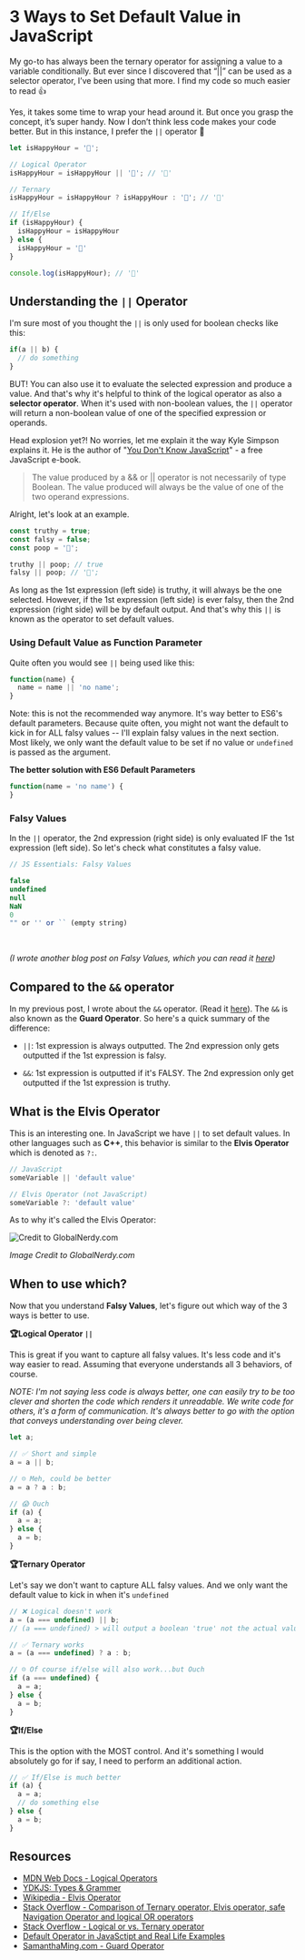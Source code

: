 # 3 Ways to Set Default Value in JavaScript

My go-to has always been the ternary operator for assigning a value to a variable conditionally. But ever since I discovered that “||” can be used as a selector operator, I’ve been using that more. I find my code so much easier to read 👍

Yes, it takes some time to wrap your head around it. But once you grasp the concept, it’s super handy. Now I don’t think less code makes your code better. But in this instance, I prefer the `||` operator 🤩

```javascript
let isHappyHour = '🍺';

// Logical Operator
isHappyHour = isHappyHour || '🍵'; // '🍺'

// Ternary
isHappyHour = isHappyHour ? isHappyHour : '🍵'; // '🍺'

// If/Else
if (isHappyHour) { 
  isHappyHour = isHappyHour 
} else { 
  isHappyHour = '🍵' 
}

console.log(isHappyHour); // '🍺'
```

## Understanding the `||` Operator

I'm sure most of you thought the `||` is only used for boolean checks like this:

```javascript
if(a || b) {
  // do something
}
```

BUT! You can also use it to evaluate the selected expression and produce a value. And that's why it's helpful to think of the logical operator as also a **selector operator**. When it's used with non-boolean values, the `||` operator will return a non-boolean value of one of the specified expression or operands. 

Head explosion yet?! No worries, let me explain it the way Kyle Simpson explains it. He is the author of "[You Don't Know JavaScript](https://github.com/getify/You-Dont-Know-JS/blob/f0d591b6502c080b92e18fc470432af8144db610/types%20%26%20grammar/ch4.md#operators--and-)" - a free JavaScript e-book.

> The value produced by a && or || operator is not necessarily of type Boolean. The value produced will always be the value of one of the two operand expressions.


Alright, let's look at an example.

```javascript
const truthy = true;
const falsy = false;
const poop = '💩';

truthy || poop; // true
falsy || poop; // '💩';
```

As long as the 1st expression (left side) is truthy, it will always be the one selected. However, if the 1st expression (left side) is ever falsy, then the 2nd expression (right side) will be by default output. And that's why this `||` is known as the operator to set default values.

### Using Default Value as Function Parameter

Quite often you would see `||` being used like this:

```javascript
function(name) {
  name = name || 'no name';
}
```

Note: this is not the recommended way anymore. It's way better to ES6's default parameters. Because quite often, you might not want the default to kick in for ALL falsy values -- I'll explain falsy values in the next section. Most likely, we only want the default value to be set if no value or `undefined` is passed as the argument.

**The better solution with ES6 Default Parameters**

```javascript
function(name = 'no name') {
}
```

### Falsy Values

In the `||` operator, the 2nd expression (right side) is only evaluated IF the 1st expression (left side). So let's check what constitutes a falsy value. 

```javascript
// JS Essentials: Falsy Values

false
undefined
null
NaN
0
"" or '' or `` (empty string)
```

<br>

_(I wrote another blog post on Falsy Values, which you can read it [here](https://www.samanthaming.com/tidbits/25-js-essentials-falsy-values))_


## Compared to the `&&` operator

In my previous post, I wrote about the `&&` operator. (Read it [here](https://medium.com/@samanthaming/prevent-object-retrieval-typeerror-with-74ea0a58437f)). The `&&` is also known as the **Guard Operator**. So here's a quick summary of the difference:

- `||`: 1st expression is always outputted. The 2nd expression only gets outputted if the 1st expression is falsy.

- `&&`: 1st expression is outputted if it's FALSY. The 2nd expression only get outputted if the 1st expression is truthy.

## What is the Elvis Operator

This is an interesting one. In JavaScript we have `||` to set default values. In other languages such as **C++**, this behavior is similar to the **Elvis Operator** which is denoted as `?:`.


```javascript
// JavaScript
someVariable || 'default value'

// Elvis Operator (not JavaScript)
someVariable ?: 'default value'
```

As to why it's called the Elvis Operator:

![Credit to GlobalNerdy.com](https://thepracticaldev.s3.amazonaws.com/i/7itmzmaoim6awjmqop4k.jpg)

_Image Credit to GlobalNerdy.com_


## When to use which?

Now that you understand **Falsy Values**, let's figure out which way of the 3 ways is better to use.

**🏆Logical Operator `||`**

This is great if you want to capture all falsy values. It's less code and it's way easier to read. Assuming that everyone understands all 3 behaviors, of course. 

_NOTE: I'm not saying less code is always better, one can easily try to be too clever and shorten the code which renders it unreadable. We write code for others, it's a form of communication. It's always better to go with the option that conveys understanding over being clever._

```javascript
let a;

// ✅ Short and simple
a = a || b;

// ☹️ Meh, could be better
a = a ? a : b;

// 😱 Ouch
if (a) {
  a = a;
} else {
  a = b;
}
```

**🏆Ternary Operator**

Let's say we don't want to capture ALL falsy values. And we only want the default value to kick in when it's `undefined`

```javascript
// ❌ Logical doesn't work
a = (a === undefined) || b;
// (a === undefined) > will output a boolean 'true' not the actual value

// ✅ Ternary works
a = (a === undefined) ? a : b;

// ☹️ Of course if/else will also work...but Ouch
if (a === undefined) {
  a = a;
} else {
  a = b;
}
```

**🏆If/Else**

This is the option with the MOST control. And it's something I would absolutely go for if say, I need to perform an additional action.

```javascript
// ✅ If/Else is much better
if (a) {
  a = a;
  // do something else
} else {
  a = b;
}
```


## Resources

- [MDN Web Docs - Logical Operators](https://developer.mozilla.org/en-US/docs/Web/JavaScript/)
- [YDKJS: Types & Grammer](https://github.com/getify/You-Dont-Know-JS/blob/f0d591b6502c080b92e18fc470432af8144db610/types%20%26%20grammar/ch4.md)
- [Wikipedia - Elvis Operator](https://en.wikipedia.org/wiki/Elvis_operator)
- [Stack Overflow - Comparison of Ternary operator, Elvis operator, safe Navigation Operator and logical OR operators](https://stackoverflow.com/questions/44046927/comparison-of-ternary-operator-elvis-operator-safe-navigation-operator-and-log)
- [Stack Overflow - Logical or vs. Ternary operator](https://stackoverflow.com/questions/42026158/precedence-logical-or-vs-ternary-operator)
- [Default Operator in JavaSctipt and Real Life Examples](https://zzz.buzz/2016/01/10/default-operator-in-javascript-and-real-life-examples/)
- [SamanthaMing.com - Guard Operator](https://www.samanthaming.com/tidbits/51-prevent-object-retrieval-type-error-with-guard-operator)

